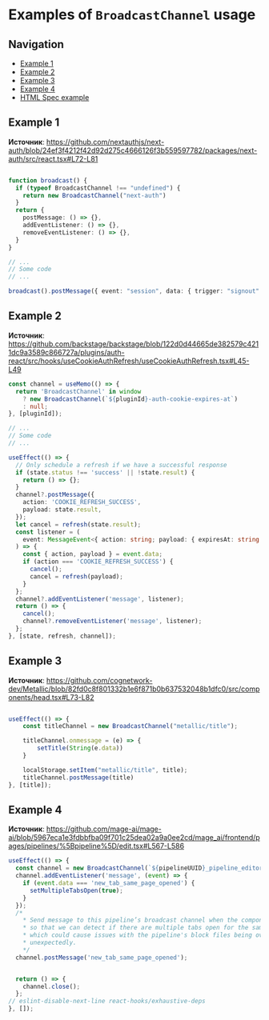 # Examples of `BroadcastChannel` usage

## Navigation

- [Example 1](#example-1)
- [Example 2](#example-2)
- [Example 3](#example-3)
- [Example 4](#example-4)
- [HTML Spec example](https://html.spec.whatwg.org/multipage/web-messaging.html#:~:text=Suppose%20a%20page%20wants%20to)

## Example 1

**Источник**: <https://github.com/nextauthjs/next-auth/blob/24ef3f4212f42d92d275c4666126f3b559597782/packages/next-auth/src/react.tsx#L72-L81>

```TypeScript

function broadcast() {
  if (typeof BroadcastChannel !== "undefined") {
    return new BroadcastChannel("next-auth")
  }
  return {
    postMessage: () => {},
    addEventListener: () => {},
    removeEventListener: () => {},
  }
}

// ...
// Some code
// ...

broadcast().postMessage({ event: "session", data: { trigger: "signout" } })

```

## Example 2

**Источник**: <https://github.com/backstage/backstage/blob/122d0d44665de382579c4211dc9a3589c866727a/plugins/auth-react/src/hooks/useCookieAuthRefresh/useCookieAuthRefresh.tsx#L45-L49>

```TypeScript
const channel = useMemo(() => {
  return 'BroadcastChannel' in window
    ? new BroadcastChannel(`${pluginId}-auth-cookie-expires-at`)
    : null;
}, [pluginId]);

// ...
// Some code
// ...

useEffect(() => {
  // Only schedule a refresh if we have a successful response
  if (state.status !== 'success' || !state.result) {
    return () => {};
  }
  channel?.postMessage({
    action: 'COOKIE_REFRESH_SUCCESS',
    payload: state.result,
  });
  let cancel = refresh(state.result);
  const listener = (
    event: MessageEvent<{ action: string; payload: { expiresAt: string } }>,
  ) => {
    const { action, payload } = event.data;
    if (action === 'COOKIE_REFRESH_SUCCESS') {
      cancel();
      cancel = refresh(payload);
    }
  };
  channel?.addEventListener('message', listener);
  return () => {
    cancel();
    channel?.removeEventListener('message', listener);
  };
}, [state, refresh, channel]);
```

## Example 3

**Источник**: <https://github.com/cognetwork-dev/Metallic/blob/82fd0c8f801332b1e6f871b0b637532048b1dfc0/src/components/head.tsx#L73-L82>

```TypeScript

useEffect(() => {
    const titleChannel = new BroadcastChannel("metallic/title");

    titleChannel.onmessage = (e) => {
        setTitle(String(e.data))
    }

    localStorage.setItem("metallic/title", title);
    titleChannel.postMessage(title)
}, [title]);

```

## Example 4

**Источник**: <https://github.com/mage-ai/mage-ai/blob/5967eca1e3fdbbfba09f701c25dea02a9a0ee2cd/mage_ai/frontend/pages/pipelines/%5Bpipeline%5D/edit.tsx#L567-L586>

```TypeScript
useEffect(() => {
  const channel = new BroadcastChannel(`${pipelineUUID}_pipeline_editor_tabs`);
  channel.addEventListener('message', (event) => {
    if (event.data === 'new_tab_same_page_opened') {
      setMultipleTabsOpen(true);
    }
  });
  /*
    * Send message to this pipeline’s broadcast channel when the component mounts
    * so that we can detect if there are multiple tabs open for the same pipeline,
    * which could cause issues with the pipeline's block files being overwritten
    * unexpectedly.
    */
  channel.postMessage('new_tab_same_page_opened');


  return () => {
    channel.close();
  };
// eslint-disable-next-line react-hooks/exhaustive-deps
}, []);

```

